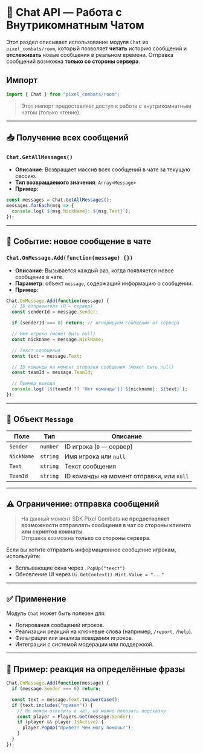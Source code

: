 # 💬 Chat API — Работа с Внутрикомнатным Чатом

Этот раздел описывает использование модуля `Chat` из `pixel_combats/room`, который позволяет **читать** историю сообщений и **отслеживать** новые сообщения в реальном времени. Отправка сообщений возможна **только со стороны сервера**.

## Импорт

```js
import { Chat } from "pixel_combats/room";
```

> Этот импорт предоставляет доступ к работе с внутрикомнатным чатом (только чтение).

---

## 📥 Получение всех сообщений

### `Chat.GetAllMessages()`

- **Описание**: Возвращает массив всех сообщений в чате за текущую сессию.
- **Тип возвращаемого значения**: `Array<Message>`
- **Пример**:
```js
const messages = Chat.GetAllMessages();
messages.forEach(msg => {
  console.log(`${msg.NickName}: ${msg.Text}`);
});
```

---

## 🔔 Событие: новое сообщение в чате

### `Chat.OnMessage.Add(function(message) {})`

- **Описание**: Вызывается каждый раз, когда появляется новое сообщение в чате.
- **Параметр**: объект `message`, содержащий информацию о сообщении.
- **Пример**:

```js
Chat.OnMessage.Add(function(message) {
  // ID отправителя (0 — сервер)
  const senderId = message.Sender;

  if (senderId === 0) return; // игнорируем сообщения от сервера

  // Имя игрока (может быть null)
  const nickname = message.NickName;

  // Текст сообщения
  const text = message.Text;

  // ID команды на момент отправки сообщения (может быть null)
  const teamId = message.TeamId;

  // Пример вывода
  console.log(`[${teamId ?? 'Нет команды'}] ${nickname}: ${text}`);
});
```

---

## 📄 Объект `Message`

| Поле        | Тип      | Описание                             |
|-------------|----------|--------------------------------------|
| `Sender`    | `number` | ID игрока (`0` — сервер)             |
| `NickName`  | `string` | Имя игрока или `null`                |
| `Text`      | `string` | Текст сообщения                      |
| `TeamId`    | `string` | ID команды на момент отправки, или `null` |

---

## ⚠️ Ограничение: отправка сообщений

> На данный момент SDK Pixel Combats **не предоставляет возможности отправлять сообщения в чат со стороны клиента или скриптов комнаты**.  
Отправка возможна **только со стороны сервера**.

Если вы хотите отправить информационное сообщение игрокам, используйте:

- Всплывающие окна через `.PopUp("текст")`
- Обновление UI через `Ui.GetContext().Hint.Value = "..."`

---

## ✅ Применение

Модуль `Chat` может быть полезен для:

- Логирования сообщений игроков.
- Реализации реакций на ключевые слова (например, `/report`, `/help`).
- Фильтрации или анализа поведения игроков.
- Интеграции с системой модерации или поддержкой.

---

## 🧪 Пример: реакция на определённые фразы

```js
Chat.OnMessage.Add(function(message) {
  if (message.Sender === 0) return;

  const text = message.Text.toLowerCase();
  if (text.includes("привет")) {
    // Не можем ответить в чат, но можно показать подсказку
    const player = Players.Get(message.Sender);
    if (player && player.IsActive) {
      player.PopUp("Привет! Чем могу помочь?");
    }
  }
});
```
